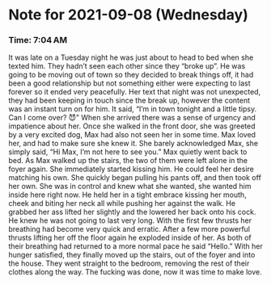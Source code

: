 # Note for 2021-09-08 (Wednesday)
### Time: 7:04 AM

It was late on a Tuesday night he was just about to head to bed when she texted him. They hadn’t seen each other since they “broke up”. He was going to be moving out of town so they decided to break things off, it had been a good relationship but not something either were expecting to last forever so it ended very peacefully. Her text that night was not unexpected, they had been keeping in touch since the break up, however the content was an instant turn on for him. It said, “I’m in town tonight and a little tipsy. Can I come over? 😈”  When she arrived there was a sense of urgency and impatience about her. Once she walked in the front door, she was greeted by a very excited dog, Max had also not seen her in some time. Max loved her, and had to make sure she knew it. She barely acknowledged Max, she simply said, “Hi Max, I’m not here to see you.” Max quietly went back to bed.   As Max walked up the stairs, the two of them were left alone in the foyer again. She immediately started kissing him. He could feel her desire matching his own. She quickly began pulling his pants off, and then took off her own. She was in control and knew what she wanted, she wanted him inside here right now.   He held her in a tight embrace kissing her mouth, cheek and biting her neck all while pushing her against the walk. He grabbed her ass lifted her slightly and the lowered her back onto his cock. He knew he was not going to last very long. With the first few thrusts her breathing had become very quick and erratic. After a few more powerful thrusts lifting her off the floor again he exploded inside of her.   As both of their breathing had returned to a more normal pace he said “Hello.”    With her hunger satisfied, they finally moved up the stairs, out of the foyer and into the house. They went straight to the bedroom, removing the rest of their clothes along the way. The fucking was done, now it was time to make love.
